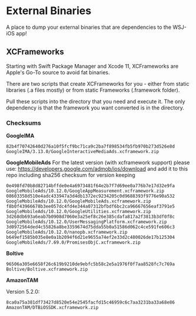 # External Binaries

A place to dump your external binaries that are dependencies to the WSJ-iOS app!

## XCFrameworks
Starting with Swift Package Manager and Xcode 11, XCFrameworks are Apple's Go-To source to avoid fat binaries. 

There are two scripts that create XCFrameworks for you - either from static libraries (.a files mostly) or from static Frameworks (.framework folder).

Pull these scripts into the directory that you need and execute it. The only dependency is that the framework you want converted is in the directory.

### Checksums

**GoogleIMA**
```
82b4f70742640d276a10f5fcf9bc71ca9c2ba7f898534fb5fb970b273d526e8d  GoogleIMA/3.13.0/GoogleInteractiveMediaAds.xcframework.zip
```

**GoogleMobileAds**
For the latest version (with xcframework support) please use: https://developers.google.com/admob/ios/download and add it to this repo including sha256 checksum for version keeping
```
0e498fd70b8d82714bffde0e4a6973481f64e2b7f7d69ee0a776b7e17d32e9fa  GoogleMobileAds/10.12.0/GoogleAppMeasurement.xcframework.zip
08603358d510e4adc433947a3d4db1372ec9234205c0d9688393f9776e90a532  GoogleMobileAds/10.12.0/GoogleMobileAds.xcframework.zip
f8b0f43966678b3ee057dc4fd4e344a07312bfbdf6bc2ca96667656eaf3791e5  GoogleMobileAds/10.12.0/GoogleUtilities.xcframework.zip
3d268db693a6eab7b0908d7060e3a25ef8c26e385cdafa817a2f3813b3df0f8c  GoogleMobileAds/10.12.0/UserMessagingPlatform.xcframework.zip
3d0972564ded4c55826a8be3359674d75dda55b0a51586d062c4ce591fe606c3  GoogleMobileAds/10.12.0/nanopb.xcframework.zip
b649ef1585b035e8e0a1b2094f6d21e9655a74ef2e33d2c480026de17b125304  GoogleMobileAds/7.69.0/PromisesObjC.xcframework.zip
```

**Boltive**

```
96506a305e6658f26c619b9210de9ebfc5b58c2e5a1976f0f7aa8528fc7c769a Boltive/Boltive.xcframework.zip
```

**AmazonTAM**

Version 5.2.0:
```
8ca0a75a381df73427d8520e54e2545facfd15c46959c6c7aa3231ba33a68e86 AmazonTAM/DTBiOSSDK.xcframework.zip
```
